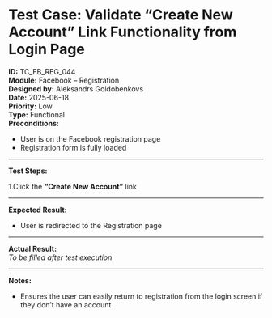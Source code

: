 # Test Case: Validate “Create New Account” Link Functionality from Login Page

**ID:** TC_FB_REG_044  
**Module:** Facebook – Registration  
**Designed by:** Aleksandrs Goldobenkovs  
**Date:** 2025-06-18  
**Priority:** Low  
**Type:** Functional  
**Preconditions:**  
- User is on the Facebook registration page  
- Registration form is fully loaded

---

**Test Steps:**

1.Click the **“Create New Account”** link

---

**Expected Result:**   
- User is redirected to the Registration page

---

**Actual Result:**  
_To be filled after test execution_

---

**Notes:**
- Ensures the user can easily return to registration from the login screen if they don’t have an account
